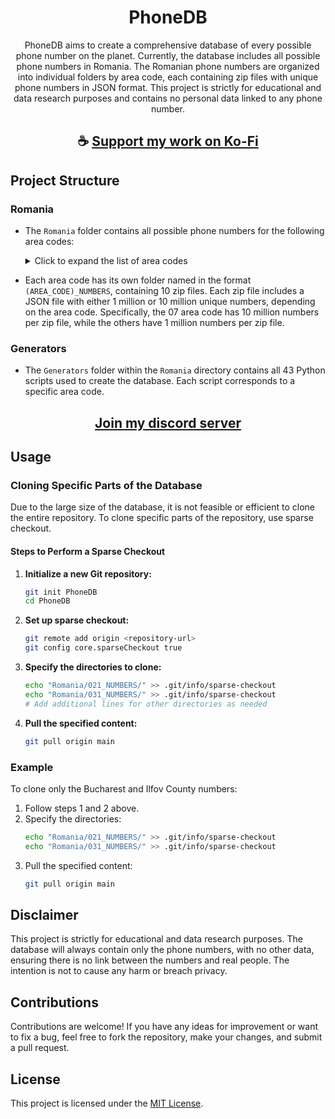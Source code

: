 <div align="center">

# PhoneDB

PhoneDB aims to create a comprehensive database of every possible phone number on the planet. Currently, the database includes all possible phone numbers in Romania. The Romanian phone numbers are organized into individual folders by area code, each containing zip files with unique phone numbers in JSON format. This project is strictly for educational and data research purposes and contains no personal data linked to any phone number.

</div>

<div align="center">

## ☕ [Support my work on Ko-Fi](https://ko-fi.com/thatsinewave)

</div>

## Project Structure

### Romania
- The `Romania` folder contains all possible phone numbers for the following area codes:

  <details>
  <summary>Click to expand the list of area codes</summary>
  
  - 021: Bucharest
  - 031: Ilfov County
  - 230: Suceava County
  - 231: Botoșani County
  - 232: Iași County
  - 233: Neamț County
  - 234: Bacău County
  - 235: Vaslui County
  - 236: Galați County
  - 237: Vrancea County
  - 238: Buzău County
  - 239: Brăila County
  - 240: Tulcea County
  - 241: Constanța County
  - 242: Călărași County
  - 243: Ialomița County
  - 244: Prahova County
  - 245: Dâmbovița County
  - 246: Giurgiu County
  - 247: Teleorman County
  - 248: Argeș County
  - 249: Olt County
  - 250: Dolj County
  - 251: Mehedinți County
  - 252: Gorj County
  - 253: Vâlcea County
  - 254: Hunedoara County
  - 255: Caraș-Severin County
  - 256: Timiș County
  - 257: Arad County
  - 258: Alba County
  - 259: Bihor County
  - 260: Satu Mare County
  - 261: Maramureș County
  - 262: Sălaj County
  - 263: Bistrița-Năsăud County
  - 264: Cluj County
  - 265: Mureș County
  - 266: Harghita County
  - 267: Covasna County
  - 268: Brașov County
  - 269: Sibiu County
  </details>


- Each area code has its own folder named in the format `(AREA_CODE)_NUMBERS`, containing 10 zip files. Each zip file includes a JSON file with either 1 million or 10 million unique numbers, depending on the area code. Specifically, the 07 area code has 10 million numbers per zip file, while the others have 1 million numbers per zip file.

### Generators

- The `Generators` folder within the `Romania` directory contains all 43 Python scripts used to create the database. Each script corresponds to a specific area code.

<div align="center">

## [Join my discord server](https://discord.gg/2nHHHBWNDw)

</div>

## Usage

### Cloning Specific Parts of the Database

Due to the large size of the database, it is not feasible or efficient to clone the entire repository. To clone specific parts of the repository, use sparse checkout.

#### Steps to Perform a Sparse Checkout

1. **Initialize a new Git repository:**
   ```sh
   git init PhoneDB
   cd PhoneDB
   ```

2. **Set up sparse checkout:**
   ```sh
   git remote add origin <repository-url>
   git config core.sparseCheckout true
   ```

3. **Specify the directories to clone:**
   ```sh
   echo "Romania/021_NUMBERS/" >> .git/info/sparse-checkout
   echo "Romania/031_NUMBERS/" >> .git/info/sparse-checkout
   # Add additional lines for other directories as needed
   ```

4. **Pull the specified content:**
   ```sh
   git pull origin main
   ```

### Example

To clone only the Bucharest and Ilfov County numbers:
1. Follow steps 1 and 2 above.
2. Specify the directories:
   ```sh
   echo "Romania/021_NUMBERS/" >> .git/info/sparse-checkout
   echo "Romania/031_NUMBERS/" >> .git/info/sparse-checkout
   ```
3. Pull the specified content:
   ```sh
   git pull origin main
   ```

## Disclaimer

This project is strictly for educational and data research purposes. The database will always contain only the phone numbers, with no other data, ensuring there is no link between the numbers and real people. The intention is not to cause any harm or breach privacy.

## Contributions

Contributions are welcome! If you have any ideas for improvement or want to fix a bug, feel free to fork the repository, make your changes, and submit a pull request.

## License

This project is licensed under the [MIT License](LICENSE).
